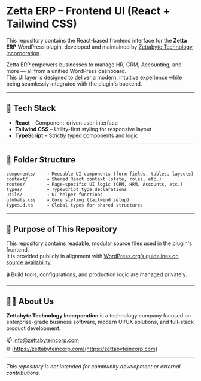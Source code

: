 # Zetta ERP – Frontend UI (React + Tailwind CSS)

This repository contains the React-based frontend interface for the **Zetta ERP** WordPress plugin, developed and maintained by [Zettabyte Technology Incorporation](https://zettabyteincorp.com/).

Zetta ERP empowers businesses to manage HR, CRM, Accounting, and more — all from a unified WordPress dashboard.  
This UI layer is designed to deliver a modern, intuitive experience while being seamlessly integrated with the plugin's backend.

---

## 🧩 Tech Stack

- **React** – Component-driven user interface
- **Tailwind CSS** – Utility-first styling for responsive layout
- **TypeScript** – Strictly typed components and logic

---

## 📁 Folder Structure

```
components/    → Reusable UI components (form fields, tables, layouts)
context/       → Shared React context (state, roles, etc.)
routes/        → Page-specific UI logic (CRM, HRM, Accounts, etc.)
types/         → TypeScript type declarations
utils/         → UI helper functions
globals.css    → Core styling (tailwind setup)
types.d.ts     → Global types for shared structures
```

---

## 📜 Purpose of This Repository

This repository contains readable, modular source files used in the plugin's frontend.  
It is provided publicly in alignment with [WordPress.org’s guidelines on source availability](https://developer.wordpress.org/plugins/wordpress-org/detailed-plugin-guidelines/#4-code-must-be-mostly-human-readable).

🔒 Build tools, configurations, and production logic are managed privately.

---

## 👨‍💼 About Us

**Zettabyte Technology Incorporation** is a technology company focused on enterprise-grade business software, modern UI/UX solutions, and full-stack product development.

📫 [info@zettabyteincorp.com](mailto:info@zettabyteincorp.com)  
🌐 [https://zettabyteincorp.com](https://zettabyteincorp.com)

---

_This repository is not intended for community development or external contributions._